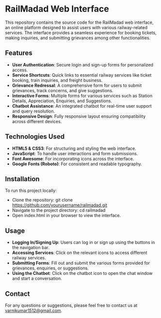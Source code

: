 # RailMadad Web Interface

This repository contains the source code for the RailMadad web interface, an online platform designed to assist users with various railway-related services. The interface provides a seamless experience for booking tickets, making inquiries, and submitting grievances among other functionalities.

## Features

- **User Authentication**: Secure login and sign-up forms for personalized access.
- **Service Shortcuts**: Quick links to essential railway services like ticket booking, train inquiries, and freight business.
- **Grievance Redressal**: A comprehensive form for users to submit grievances, track concerns, and give suggestions.
- **Interactive Forms**: Multiple forms for various services such as Station Details, Appreciation, Enquiries, and Suggestions.
- **Chatbot Assistance**: An integrated chatbot for real-time user support and query resolution.
- **Responsive Design**: Fully responsive layout ensuring compatibility across different devices.

## Technologies Used

- **HTML5 & CSS3**: For structuring and styling the web interface.
- **JavaScript**: To handle user interactions and form submissions.
- **Font Awesome**: For incorporating icons across the interface.
- **Google Fonts (Roboto)**: For consistent and readable typography.

## Installation

To run this project locally:

- Clone the repository:
       git clone https://github.com/yourusername/railmadad.git
- Navigate to the project directory:
       cd railmadad
- Open index.html in your browser to view the interface.

## Usage

- **Logging In/Signing Up**: Users can log in or sign up using the buttons in the navigation bar.
- **Accessing Services**: Click on the relevant icons to access different railway services.
- **Submitting Forms**: Fill out and submit the various forms provided for grievances, enquiries, or suggestions.
- **Using the Chatbot**: Click on the chatbot icon to open the chat window and start a conversation.

## Contact
For any questions or suggestions, please feel free to contact us at varnikumar1512@gmail.com.
